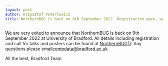 ```yaml
---
layout: post
author: Krzysztof Poterlowicz
title: NorthernBUG is back on 9th September 2022. Registration open, we are looking  for talks and posters!
---
```




We are very exited to announce that NorthernBUG is back on 9th September 2022 at University of Bradford. All details including registration and call for   talks and posters  can be found at  [NorthernBUG|7](https://northernbug.github.io/northernbug7). Any questions please email[compdata@bradford.ac.uk](compdata@bradford.ac.uk)

All the best,
Bradford Team
